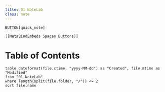 ```yaml
---
title: 01 NoteLab
class: note
---
```

`BUTTON[quick_note]` 

```meta-bind-embed
[[MetaBindEmbeds Spaces Buttons]]
```

# Table of Contents

```dataview
table dateformat(file.ctime, "yyyy-MM-dd") as "Created", file.mtime as "Modified"
from "01 NoteLab"
where length(split(file.folder, "/")) <= 2
sort file.name
```
